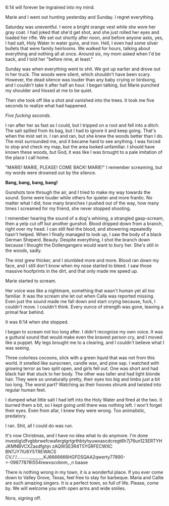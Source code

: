 6:14 will forever be ingrained into my mind.

Marie and I went out hunting yesterday and Sunday. I regret everything.

Saturday was uneventful. I wore a bright orange vest while she wore her gray coat. I had joked that she'd get shot, and she just rolled her eyes and loaded her rifle. We set out shortly after noon, and before anyone asks, yes, I had salt, Holy Water in water guns, and iron. Hell, I even had some silver bullets that were family heirlooms. We walked for hours, talking about everything and nothing all at once. Around six, my mom asked when I'd be back, and I told her "before nine, at least."

Sunday was when everything went to shit. We got up earlier and drove out in her truck. The woods were silent, which shouldn't have been scary. However, the dead silence was louder than any baby crying or birdsong, and I couldn't take it after half an hour. I began talking, but Marie punched my shoulder and hissed at me to be quiet.

Then she took off like a shot and vanished into the trees. It took me five seconds to realize what had happened.

*Five fucking seconds*.

I ran after her as fast as I could, but I tripped on a root and fell into a ditch. The salt spilled from its bag, but I had to ignore it and keep going. That's when the mist set in. I ran and ran, but she knew the woods better than I do. The mist surrounded me, and it became hard to see anything. I was forced to stop and check my map, but the area looked unfamiliar. I should have known these woods, but God, it was like I was brought to a pale imitation of the place I call home.

"MARIE! MARIE, PLEASE! COME BACK! MARIE!" I remember screaming, but my words were drowned out by the silence.

**Bang, bang, bang, bang!**

Gunshots tore through the air, and I tried to make my way towards the sound. Some were louder while others for quieter and more frantic. No matter what I did, how many branches I pushed out of the way, how many times I screamed for my friend, she never stopped shooting.

I remember hearing the sound of a dog's whining, a strangled gasp-scream, then a yelp cut off but another gunshot. Blood dripped down from a branch, right over my head. I can still feel the blood, and showering repeatedly hasn't helped. When I finally managed to look up, I saw the body of a black German Sheperd. Beauty. Despite everything, I shot the branch down because I thought the Dollengangers would want to bury her. She's still in the woods, sadly.

The mist grew thicker, and I stumbled more and more. Blood ran down my face, and I still don't know when my nose started to bleed. I saw those massive hoofprints in the dirt, and that only made me speed up.

Marie started to scream.

Her voice was like a nightmare, something that wasn't human yet all too familiar. It was the scream she let out when Calla was reported missing. Even just the sound made me fall down and start crying because, fuck, I couldn't move. I couldn't think. Every ounce of strength was gone, leaving a primal fear behind.

It was 6:14 when she stopped.

I began to scream not too long after. I didn't recognize my own voice. It was a guttural sound that would make even the bravest person cry, and I moved like a puppet. My legs brought me to a clearing, and I couldn't believe what I was seeing.

Three colorless cocoons, slick with a green liquid that was not from this world. It smelled like sunscreen, candle wax, and pine sap. I watched with growing terror as two split open, and girls fell out. One was short and had black hair that stuck to her body. The other was taller and had light blonde hair. They were so unnaturally pretty, their eyes too big and limbs just a bit too long. The worst part? Watching as their hooves shrunk and twisted into regular human feet.

I dumped what little salt I had left into the Holy Water and fired at the two. It burned them a bit, so I kept going until there was nothing left. I won't forget their eyes. Even from afar, I knew they were wrong. Too animalistic, predatory.

I ran. Shit, all I could do was run.

It's now Christmas, and I have no idea what to do anymore. I'm done investig\\dfvgbbrwefcwafergtgrtgrthbtyhyuwxascdcregt6h7j76un123ERTYHJKMNBVCXZasdfghjn zAQWSE3R4T5YGRFECWXC BNTJY7IU6Y5TREWACS CV./'/..........,,,,,,,,,,,KJ6666666HGFDSQAA2qwerty77890-=-09877876t554rewxscvbnm,.,n baase

There is nothing wrong in my town, it is a wonderful place. If you ever come down to Valley Grove, Texas, feel free to stay for barbeque. Maria and Callie are such amazing singers. It is a perfect town, so full of life. Please, come by. We will welcome you with open arms and wide smiles.

Nora, signing off.